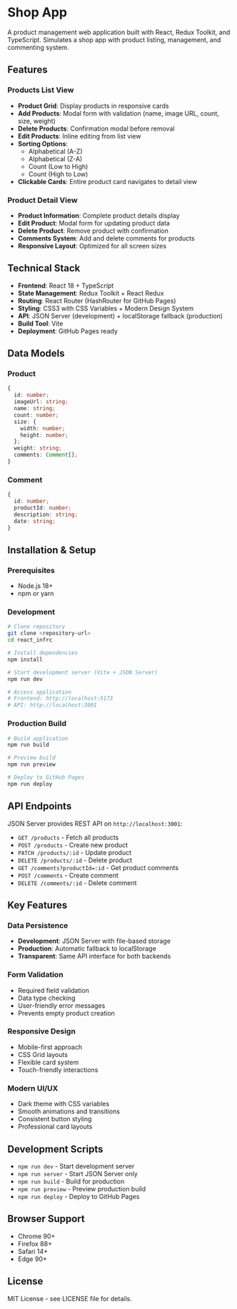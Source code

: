 # Shop App

A product management web application built with React, Redux Toolkit, and TypeScript. Simulates a shop app with product listing, management, and commenting system.

## Features

### Products List View
- **Product Grid**: Display products in responsive cards
- **Add Products**: Modal form with validation (name, image URL, count, size, weight)
- **Delete Products**: Confirmation modal before removal
- **Edit Products**: Inline editing from list view
- **Sorting Options**: 
  - Alphabetical (A-Z)
  - Alphabetical (Z-A) 
  - Count (Low to High)
  - Count (High to Low)
- **Clickable Cards**: Entire product card navigates to detail view

### Product Detail View
- **Product Information**: Complete product details display
- **Edit Product**: Modal form for updating product data
- **Delete Product**: Remove product with confirmation
- **Comments System**: Add and delete comments for products
- **Responsive Layout**: Optimized for all screen sizes

## Technical Stack

- **Frontend**: React 18 + TypeScript
- **State Management**: Redux Toolkit + React Redux
- **Routing**: React Router (HashRouter for GitHub Pages)
- **Styling**: CSS3 with CSS Variables + Modern Design System
- **API**: JSON Server (development) + localStorage fallback (production)
- **Build Tool**: Vite
- **Deployment**: GitHub Pages ready

## Data Models

### Product
```typescript
{
  id: number;
  imageUrl: string;
  name: string;
  count: number;
  size: {
    width: number;
    height: number;
  };
  weight: string;
  comments: Comment[];
}
```

### Comment
```typescript
{
  id: number;
  productId: number;
  description: string;
  date: string;
}
```

## Installation & Setup

### Prerequisites
- Node.js 18+ 
- npm or yarn

### Development
```bash
# Clone repository
git clone <repository-url>
cd react_infrc

# Install dependencies
npm install

# Start development server (Vite + JSON Server)
npm run dev

# Access application
# Frontend: http://localhost:5173
# API: http://localhost:3001
```

### Production Build
```bash
# Build application
npm run build

# Preview build
npm run preview

# Deploy to GitHub Pages
npm run deploy
```

## API Endpoints

JSON Server provides REST API on `http://localhost:3001`:

- `GET /products` - Fetch all products
- `POST /products` - Create new product
- `PATCH /products/:id` - Update product
- `DELETE /products/:id` - Delete product
- `GET /comments?productId=:id` - Get product comments
- `POST /comments` - Create comment
- `DELETE /comments/:id` - Delete comment

## Key Features

### Data Persistence
- **Development**: JSON Server with file-based storage
- **Production**: Automatic fallback to localStorage
- **Transparent**: Same API interface for both backends

### Form Validation
- Required field validation
- Data type checking
- User-friendly error messages
- Prevents empty product creation

### Responsive Design
- Mobile-first approach
- CSS Grid layouts
- Flexible card system
- Touch-friendly interactions

### Modern UI/UX
- Dark theme with CSS variables
- Smooth animations and transitions
- Consistent button styling
- Professional card layouts

## Development Scripts

- `npm run dev` - Start development server
- `npm run server` - Start JSON Server only
- `npm run build` - Build for production
- `npm run preview` - Preview production build
- `npm run deploy` - Deploy to GitHub Pages

## Browser Support

- Chrome 90+
- Firefox 88+
- Safari 14+
- Edge 90+

## License

MIT License - see LICENSE file for details.

